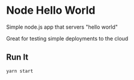 # Node Hello World

Simple node.js app that servers "hello world"

Great for testing simple deployments to the cloud

## Run It

`yarn start`
